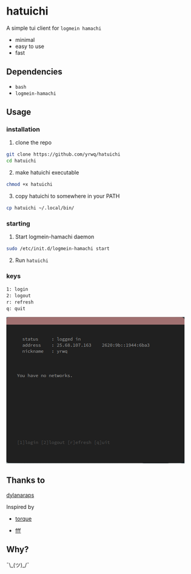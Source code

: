 # hatuichi

A simple tui client for `logmein hamachi`

- minimal
- easy to use
- fast

## Dependencies 

- `bash`
- `logmein-hamachi` 

## Usage 

### installation

1. clone the repo

```bash
git clone https://github.com/yrwq/hatuichi
cd hatuichi
```

2. make hatuichi executable

```bash
chmod +x hatuichi
```

3. copy hatuichi to somewhere in your PATH

```bash
cp hatuichi ~/.local/bin/
```

### starting

1. Start logmein-hamachi daemon

```bash
sudo /etc/init.d/logmein-hamachi start
```

2. Run `hatuichi`


### keys

```sh
1: login
2: logout
r: refresh
q: quit
```

![hatuichi](previews/preview1.png)

## Thanks to
[dylanaraps](https://github.com/dylanaraps)

Inspired by

- [torque](https://github.com/dylanaraps/torque)

- [fff](https://github.com/dylanaraps/fff)

## Why?

¯\\\_(ツ)_/¯
